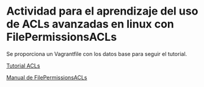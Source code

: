 # Actividad para el aprendizaje del uso de ACLs avanzadas en linux con FilePermissionsACLs

Se proporciona un Vagrantfile con los datos base para seguir el tutorial.

[Tutorial ACLs](https://www.redhat.com/sysadmin/linux-access-control-lists)

[Manual de FilePermissionsACLs](https://help.ubuntu.com/community/FilePermissionsACLs)
